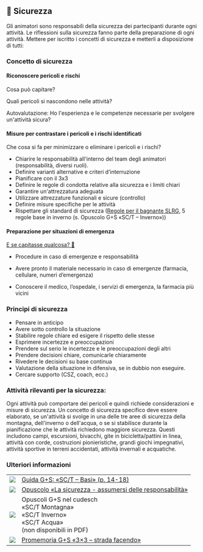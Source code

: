 🦺 Sicurezza
----------

Gli animatori sono responsabili della sicurezza dei partecipanti durante ogni attività. Le riflessioni sulla sicurezza fanno parte della preparazione di ogni attività. Mettere per iscritto i concetti di sicurezza e metterli a disposizione di tutti:

### Concetto di sicurezza

#### Riconoscere pericoli e rischi

Cosa può capitare?

Quali pericoli si nascondono nelle attività?

Autovalutazione: Ho l'esperienza e le competenze necessarie per svolgere un'attività sicura?

#### Misure per contrastare i pericoli e i rischi identificati

Che cosa si fa per minimizzare o eliminare i pericoli e i rischi?

*   Chiarire le responsabilità all'interno del team degli animatori (responsabilità, diversi ruoli).
*   Definire varianti alternative e criteri d’interruzione
*   Pianificare con il 3x3
*   Definire le regole di condotta relative alla sicurezza e i limiti chiari
*   Garantire un'attrezzatura adeguata
*   Utilizzare attrezzature funzionali e sicure (controllo)
*   Definire misure specifiche per le attività
*   Rispettare gli standard di sicurezza ([Regole per il bagnante SLRG](https://www.slrg.ch/it/prevenzione/3x6-regole/regole-per-il-bagnante.html), 5 regole base in inverno (s. Opuscolo G+S «SC/T – Inverno»))

#### Preparazione per situazioni di emergenza

[E se capitasse qualcosa? 🤔](/article/10)

*   Procedure in caso di emergenze e responsabilità

*   Avere pronto il materiale necessario in caso di emergenze (farmacia, cellulare, numeri d’emergenza)
*   Conoscere il medico, l’ospedale, i servizi di emergenza, la farmacia più vicini

### Principi di sicurezza

*   Pensare in anticipo
*   Avere sotto controllo la situazione
*   Stabilire regole chiare ed esigere il rispetto delle stesse
*   Esprimere incertezze e preoccupazioni
*   Prendere sul serio le incertezze e le preoccupazioni degli altri
*   Prendere decisioni chiare, comunicarle chiaramente
*   Rivedere le decisioni su base continua
*   Valutazione della situazione in difensiva, se in dubbio non eseguire.
*   Cercare supporto (CSZ, coach, ecc.)

### Attività rilevanti per la sicurezza:

Ogni attività può comportare dei pericoli e quindi richiede considerazioni e misure di sicurezza. Un concetto di sicurezza specifico deve essere elaborato, se un'attività si svolge in una delle tre aree di sicurezza della montagna, dell'inverno o dell'acqua, o se si stabilisce durante la pianificazione che le attività richiedono maggiore sicurezza. Questi includono campi, escursioni, bivacchi, gite in bicicletta/pattini in linea, attività con corde, costruzioni pionieristiche, grandi giochi impegnativi, attività sportive in terreni accidentati, attività invernali e acquatiche.

### Ulteriori informazioni
| | |
|---|---|
| [![](images/piktos/2_JundS.png)][1] | [Guida G+S: «SC/T – Basi» (p. 14-18)][1] |
| [![](images/piktos/8_Sicherheit.png)][2] | [Opuscolo «La sicurezza - assumersi delle responsabilità»][2] |
| ![](images/piktos/10_Trekking.png) | Opuscoli G+S nel cudesch <br/>«SC/T Montagna»<br/>«SC/T Inverno»<br/>«SC/T Acqua»<br/>(non disponibili in PDF) |
| [![](images/piktos/Literaturhinweis.png)][4] | [Promemoria G+S «3×3 – strada facendo»][4] |

[1]: https://pfadi.swiss/media/files/a3/2014brolstgrundlageni.pdf
[2]: https://issuu.com/pbs-msds-mss/docs/rz_07_sicherheit_it_201607_issuu
[4]: https://www.jugendundsport.ch/content/jus-internet/it/sportarten/lagersport-trekking-uebersicht/_jcr_content/contentPar/tabs_copy_copy/items/manuale_g_s_sc_tg_/tabPar/downloadlist_copy_co/downloadItems/118_1494509658522.download/merkblatt_ls_t_3x3_unterwegs_sein_i.pdf